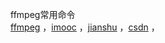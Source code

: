 

ffmpeg常用命令  
<a href="http://ffmpeg.org/ffmpeg.html" target="_blank">ffmpeg</a>  ，<a href="http://www.imooc.com/article/details/id/254520" target="_blank">imooc</a>  ，<a href="https://www.jianshu.com/p/6a3a9946baf5" target="_blank">jianshu</a>  ，<a href="https://blog.csdn.net/newchenxf/article/details/51384360" target="_blank">csdn</a>  ，

